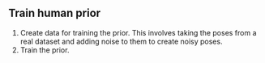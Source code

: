 ## Train human prior

1. Create data for training the prior. This involves taking the poses from a real dataset and adding noise to them to create noisy poses.
2. Train the prior.
